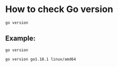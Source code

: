 # How to check Go version

```bash
go version
```


## Example: 
```bash
go version
```
```
go version go1.18.1 linux/amd64
```

